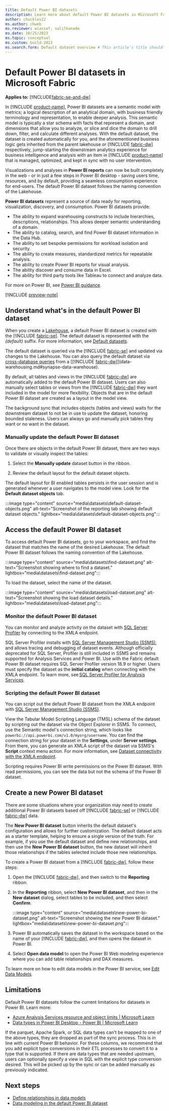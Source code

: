 ```yaml
---
title: Default Power BI datasets
description: Learn more about default Power BI datasets in Microsoft Fabric.
author: chuckles22
ms.author: chweb
ms.reviewer: wiassaf, salilkanade
ms.date: 10/25/2023
ms.topic: conceptual
ms.custom: build-2023
ms.search.form: Default dataset overview # This article's title should not change. If so, contact engineering.
---
```

# Default Power BI datasets in Microsoft Fabric

**Applies to:** [!INCLUDE[fabric-se-and-dw](includes/applies-to-version/fabric-se-and-dw.md)]

In [!INCLUDE [product-name](../includes/product-name.md)], Power BI datasets are a semantic model with metrics; a logical description of an analytical domain, with business friendly terminology and representation, to enable deeper analysis. This semantic model is typically a star schema with facts that represent a domain, and dimensions that allow you to analyze, or slice and dice the domain to drill down, filter, and calculate different analyses. With the default dataset, the dataset is created automatically for you, and the aforementioned business logic gets inherited from the parent lakehouse or [!INCLUDE [fabric-dw](includes/fabric-dw.md)] respectively, jump-starting the downstream analytics experience for business intelligence and analysis with an item in [!INCLUDE [product-name](../includes/product-name.md)] that is managed, optimized, and kept in sync with no user intervention. 

Visualizations and analyses in **Power BI reports** can now be built completely in the web - or in just a few steps in Power BI desktop - saving users time, resources, and by default, providing a seamless consumption experience for end-users. The default Power BI dataset follows the naming convention of the Lakehouse.

**Power BI datasets** represent a source of data ready for reporting, visualization, discovery, and consumption. Power BI datasets provide:

- The ability to expand warehousing constructs to include hierarchies, descriptions, relationships. This allows deeper semantic understanding of a domain.
- The ability to catalog, search, and find Power BI dataset information in the Data Hub.
- The ability to set bespoke permissions for workload isolation and security.
- The ability to create measures, standardized metrics for repeatable analysis.
- The ability to create Power BI reports for visual analysis.
- The ability discover and consume data in Excel.
- The ability for third party tools like Tableau to connect and analyze data.

For more on Power BI, see [Power BI guidance](/power-bi/guidance/).

[!INCLUDE [preview-note](../includes/preview-note.md)]

## Understand what's in the default Power BI dataset

When you create a [Lakehouse](../data-engineering/lakehouse-overview.md), a default Power BI dataset is created with the [!INCLUDE [fabric-se](includes/fabric-se.md)]. The default dataset is represented with the *(default)* suffix. For more information, see [Default datasets](datasets.md).

The default dataset is queried via the [!INCLUDE [fabric-se](includes/fabric-se.md)] and updated via changes to the Lakehouse. You can also query the default dataset via [cross-database queries](query-warehouse.md#write-a-cross-database-query) from a [[!INCLUDE [fabric-dw](includes/fabric-dw.md)]](data-warehousing.md#synapse-data-warehouse).

By default, all tables and views in the [!INCLUDE [fabric-dw](includes/fabric-dw.md)] are automatically added to the default Power BI dataset. Users can also manually select tables or views from the [!INCLUDE [fabric-dw](includes/fabric-dw.md)] they want included in the model for more flexibility. Objects that are in the default Power BI dataset are created as a layout in the model view.

The background sync that includes objects (tables and views) waits for the downstream dataset to not be in use to update the dataset, honoring bounded staleness. Users can always go and manually pick tables they want or no want in the dataset.

### Manually update the default Power BI dataset

Once there are objects in the default Power BI dataset, there are two ways to validate or visually inspect the tables:

1. Select the **Manually update** dataset button in the ribbon.

1. Review the default layout for the default dataset objects.

The default layout for BI enabled tables persists in the user session and is generated whenever a user navigates to the model view. Look for the **Default dataset objects** tab.

   :::image type="content" source="media\datasets\default-dataset-objects.png" alt-text="Screenshot of the reporting tab showing default dataset objects." lightbox="media\datasets\default-dataset-objects.png":::

## Access the default Power BI dataset

To access default Power BI datasets, go to your workspace, and find the dataset that matches the name of the desired Lakehouse. The default Power BI dataset follows the naming convention of the Lakehouse.

   :::image type="content" source="media\datasets\find-dataset.png" alt-text="Screenshot showing where to find a dataset." lightbox="media\datasets\find-dataset.png":::

To load the dataset, select the name of the dataset.

   :::image type="content" source="media\datasets\load-dataset.png" alt-text="Screenshot showing the load dataset details." lightbox="media\datasets\load-dataset.png":::

### Monitor the default Power BI dataset

You can monitor and analyze activity on the dataset with [SQL Server Profiler](/sql/tools/sql-server-profiler/sql-server-profiler) by connecting to the XMLA endpoint. 

SQL Server Profiler installs with [SQL Server Management Studio (SSMS)](/sql/ssms/download-sql-server-management-studio-ssms), and allows tracing and debugging of dataset events. Although officially deprecated for SQL Server, Profiler is still included in SSMS and remains supported for Analysis Services and Power BI. Use with the Fabric default Power BI dataset requires SQL Server Profiler version 18.9 or higher. Users must specify the dataset as the **initial catalog** when connecting with the XMLA endpoint. To learn more, see [SQL Server Profiler for Analysis Services](/analysis-services/instances/use-sql-server-profiler-to-monitor-analysis-services?view=power-bi-premium-current&preserve-view=true).

### Scripting the default Power BI dataset

You can script out the default Power BI dataset from the XMLA endpoint with [SQL Server Management Studio (SSMS)](/sql/ssms/download-sql-server-management-studio-ssms). 

View the Tabular Model Scripting Language (TMSL) schema of the dataset by scripting out the dataset via the Object Explorer in SSMS. To connect, use the Semantic model's connection string, which looks like `powerbi://api.powerbi.com/v1.0/myorg/username`. You can find the connection string for your dataset in the **Settings**, under **Server settings**. From there, you can generate an XMLA script of the dataset via SSMS's **Script** context menu action. For more information, see [Dataset connectivity with the XMLA endpoint](/power-bi/enterprise/service-premium-connect-tools#connect-with-ssms).

Scripting requires Power BI write permissions on the Power BI dataset. With read permissions, you can see the data but not the schema of the Power BI dataset.

## Create a new Power BI dataset

There are some situations where your organization may need to create additional Power BI datasets based off [!INCLUDE [fabric-se](includes/fabric-se.md)] or [!INCLUDE [fabric-dw](includes/fabric-dw.md)] data.

The **New Power BI dataset** button inherits the default dataset's configuration and allows for further customization. The default dataset acts as a starter template, helping to ensure a single version of the truth. For example, if you use the default dataset and define new relationships, and then use the **New Power BI dataset** button, the new dataset will inherit those relationships if the tables selected include those new relationships.

To create a Power BI dataset from a [!INCLUDE [fabric-dw](includes/fabric-dw.md)], follow these steps:

1. Open the [!INCLUDE [fabric-dw](includes/fabric-dw.md)], and then switch to the **Reporting** ribbon.

1. In the **Reporting** ribbon, select **New Power BI dataset**, and then in the **New dataset** dialog, select tables to be included, and then select **Confirm**.

   :::image type="content" source="media\datasets\new-power-bi-dataset.png" alt-text="Screenshot showing the new Power BI dataset." lightbox="media\datasets\new-power-bi-dataset.png":::

1. Power BI automatically saves the dataset in the workspace based on the name of your [!INCLUDE [fabric-dw](includes/fabric-dw.md)], and then opens the dataset in Power BI.

1. Select **Open data model** to open the Power BI Web modeling experience where you can add table relationships and DAX measures.

To learn more on how to edit data models in the Power BI service, see [Edit Data Models](/power-bi/transform-model/service-edit-data-models).

## Limitations

Default Power BI datasets follow the current limitations for datasets in Power BI. Learn more:

- [Azure Analysis Services resource and object limits | Microsoft Learn](/azure/analysis-services/analysis-services-capacity-limits)
- [Data types in Power BI Desktop - Power BI | Microsoft Learn](/power-bi/connect-data/desktop-data-types)

If the parquet, Apache Spark, or SQL data types can't be mapped to one of the above types, they are dropped as part of the sync process. This is in line with current Power BI behavior. For these columns, we recommend that you add explicit type conversions in their ETL processes to convert it to a type that is supported. If there are data types that are needed upstream, users can optionally specify a view in SQL with the explicit type conversion desired. This will be picked up by the sync or can be added manually as previously indicated.

## Next steps

- [Define relationships in data models](data-modeling-defining-relationships.md)
- [Data modeling in the default Power BI dataset](model-default-power-bi-dataset.md)